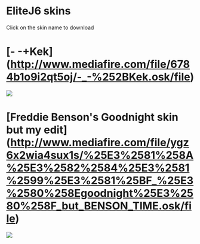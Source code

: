 # EliteJ6 skins 

Click on the skin name to download

# [- -+Kek] (http://www.mediafire.com/file/6784b1o9i2qt5oj/-_-%252BKek.osk/file)
![](https://prnt.sc/mh87zs)

# [Freddie Benson's Goodnight skin but my edit] (http://www.mediafire.com/file/ygz6x2wia4sux1s/%25E3%2581%258A%25E3%2582%2584%25E3%2581%2599%25E3%2581%25BF_%25E3%2580%258Egoodnight%25E3%2580%258F_but_BENSON_TIME.osk/file)
![](http://prntscr.com/mh89vp)
